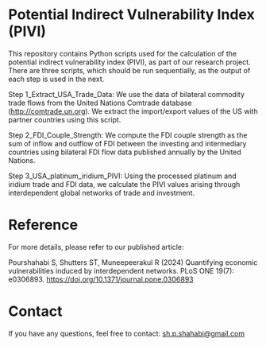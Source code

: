 # Potential Indirect Vulnerability Index (PIVI)

This repository contains Python scripts used for the calculation of the potential indirect vulnerability index (PIVI), as part of our research project. There are three scripts, which should be run sequentially, as the output of each step is used in the next.

Step 1_Extract_USA_Trade_Data: We use the data of bilateral commodity trade flows from the United Nations Comtrade database (http://comtrade.un.org). We extract the import/export values of the US with partner countries using this script. 


Step 2_FDI_Couple_Strength: We compute the FDI couple strength as the sum of inflow and outflow of FDI between the investing and intermediary countries using bilateral FDI flow data published annually by the United Nations.


Step 3_USA_platinum_iridium_PIVI: Using the processed platinum and iridium trade and FDI data, we calculate the PIVI values arising through interdependent global networks of trade and investment.


# Reference

For more details, please refer to our published article:

Pourshahabi S, Shutters ST, Muneepeerakul R (2024) Quantifying economic vulnerabilities induced by interdependent networks. PLoS ONE 19(7): e0306893. https://doi.org/10.1371/journal.pone.0306893

# Contact

If you have any questions, feel free to contact: sh.p.shahabi@gmail.com
